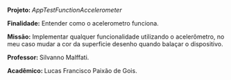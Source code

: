 
<p><b> Projeto: </b> <i>AppTestFunctionAccelerometer</i>
<p><b>Finalidade:</b> Entender como o acelerometro funciona.
<p><b>Missão:</b> Implementar qualquer funcionalidade utilizando o acelerômetro, no meu caso mudar a cor da superficie desenho quando balaçar o dispositivo.
<p><b>Professor: </b> Silvanno Malffati.
<p><b>Acadêmico: </b>Lucas Francisco Paixão de Gois.
